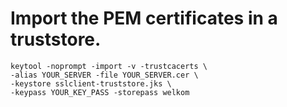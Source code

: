 	
# Import the PEM certificates in a truststore. 

	keytool -noprompt -import -v -trustcacerts \
	-alias YOUR_SERVER -file YOUR_SERVER.cer \
	-keystore sslclient-truststore.jks \
	-keypass YOUR_KEY_PASS -storepass welkom

